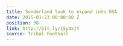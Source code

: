 ```yaml
---
title: Sunderland look to expand into USA
date: 2015-01-23 00:00:00 Z
position: 38
link: http://bit.ly/15y4xjY
source: Tribal Football
---
```


